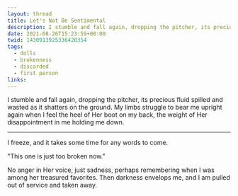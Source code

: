 ```yaml
---
layout: thread
title: Let's Not Be Sentimental
description: I stumble and fall again, dropping the pitcher, its precious fluid spilled and wasted as it shatters on the ground. My limbs struggle to bear me upright again when I feel the heel of Her boot on my back, the weight of Her disappointment in me holding me down.
date: 2021-08-26T15:23:59+00:00
twid: 1430913925336420354
tags:
  - dolls
  - brokenness
  - discarded
  - first person
links:
---
```

<article class="thread">
<section class="tweet">
<p>I stumble and fall again, dropping the pitcher, its precious fluid spilled and wasted as it shatters on the ground. My limbs struggle to bear me upright again when I feel the heel of Her boot on my back, the weight of Her disappointment in me holding me down.</p>
</section>
<hr class="tweet_sep">
<section class="tweet">
<p>I freeze, and it takes some time for any words to come.</p>
<p>"This one is just too broken now."</p>
<p>No anger in Her voice, just sadness, perhaps remembering when I was among her treasured favorites. Then darkness envelops me, and I am pulled out of service and taken away.</p>
</section>
</article>
